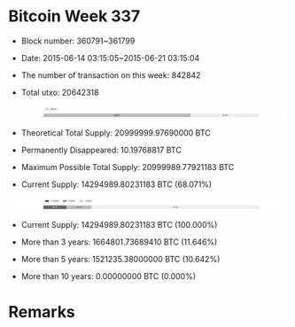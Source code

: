# Bitcoin Week 337

- Block number: 360791~361799

- Date: 2015-06-14 03:15:05~2015-06-21 03:15:04

- The number of transaction on this week: 842842

- Total utxo: 20642318

![](../images/mined_week337.png)

- Theoretical Total Supply: 20999999.97690000 BTC

- Permanently Disappeared: 10.19768817 BTC

- Maximum Possible Total Supply: 20999989.77921183 BTC

- Current Supply: 14294989.80231183 BTC (68.071%)

![](../images/year_week337.png)


- Current Supply: 14294989.80231183 BTC (100.000%)

- More than 3 years: 1664801.73689410 BTC (11.646%)

- More than 5 years: 1521235.38000000 BTC (10.642%)

- More than 10 years: 0.00000000 BTC (0.000%)

# Remarks

